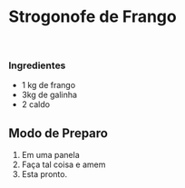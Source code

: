 # Strogonofe de Frango

​	

### Ingredientes

-  1 kg de frango
- 3kg de galinha
- 2 caldo

##  Modo de Preparo

1.  Em uma panela
2. Faça tal coisa e amem
3. Esta pronto.





